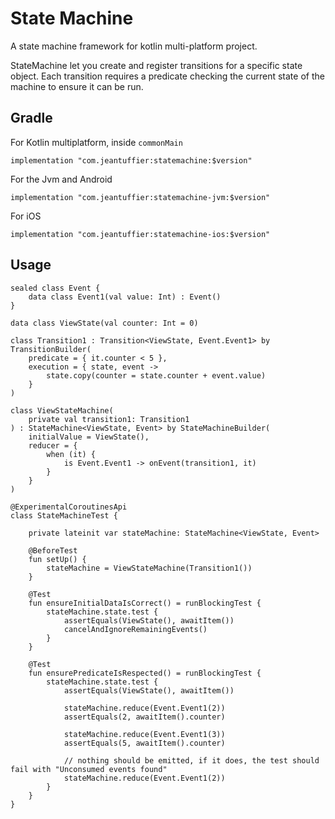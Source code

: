 # State Machine

A state machine framework for kotlin multi-platform project.

StateMachine let you create and register transitions for a specific state object. Each transition 
requires a predicate checking the current state of the machine to ensure it can be run.

## Gradle
For Kotlin multiplatform, inside `commonMain`
```
implementation "com.jeantuffier:statemachine:$version"
```
For the Jvm and Android
```
implementation "com.jeantuffier:statemachine-jvm:$version"
```
For iOS
```
implementation "com.jeantuffier:statemachine-ios:$version"
```
## Usage 

```
sealed class Event {
    data class Event1(val value: Int) : Event()
}

data class ViewState(val counter: Int = 0)

class Transition1 : Transition<ViewState, Event.Event1> by TransitionBuilder(
    predicate = { it.counter < 5 },
    execution = { state, event ->
        state.copy(counter = state.counter + event.value)
    }
)

class ViewStateMachine(
    private val transition1: Transition1
) : StateMachine<ViewState, Event> by StateMachineBuilder(
    initialValue = ViewState(),
    reducer = {
        when (it) {
            is Event.Event1 -> onEvent(transition1, it)
        }
    }
)

@ExperimentalCoroutinesApi
class StateMachineTest {

    private lateinit var stateMachine: StateMachine<ViewState, Event>

    @BeforeTest
    fun setUp() {
        stateMachine = ViewStateMachine(Transition1())
    }

    @Test
    fun ensureInitialDataIsCorrect() = runBlockingTest {
        stateMachine.state.test {
            assertEquals(ViewState(), awaitItem())
            cancelAndIgnoreRemainingEvents()
        }
    }

    @Test
    fun ensurePredicateIsRespected() = runBlockingTest {
        stateMachine.state.test {
            assertEquals(ViewState(), awaitItem())

            stateMachine.reduce(Event.Event1(2))
            assertEquals(2, awaitItem().counter)

            stateMachine.reduce(Event.Event1(3))
            assertEquals(5, awaitItem().counter)

            // nothing should be emitted, if it does, the test should fail with "Unconsumed events found"
            stateMachine.reduce(Event.Event1(2))
        }
    }
}
```
